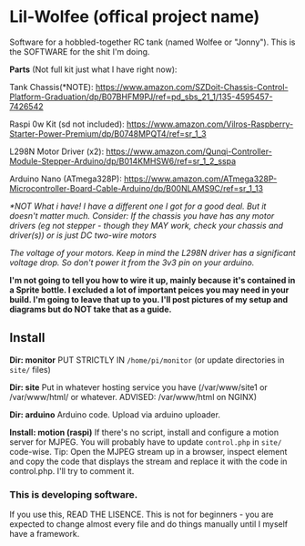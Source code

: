 # Lil-Wolfee (offical project name)
Software for a hobbled-together RC tank (named Wolfee or "Jonny").
This is the SOFTWARE for the shit I'm doing. 

**Parts** (Not full kit just what I have right now):

Tank Chassis(\*NOTE): https://www.amazon.com/SZDoit-Chassis-Control-Platform-Graduation/dp/B07BHFM9PJ/ref=pd_sbs_21_1/135-4595457-7426542

Raspi 0w Kit (sd not included): https://www.amazon.com/Vilros-Raspberry-Starter-Power-Premium/dp/B0748MPQT4/ref=sr_1_3

L298N Motor Driver (x2): https://www.amazon.com/Qunqi-Controller-Module-Stepper-Arduino/dp/B014KMHSW6/ref=sr_1_2_sspa

Arduino Nano (ATmega328P): https://www.amazon.com/ATmega328P-Microcontroller-Board-Cable-Arduino/dp/B00NLAMS9C/ref=sr_1_13


*\*NOT What i have! I have a different one I got for a good deal. But it doesn't matter much. 
Consider:
If the chassis you have has any motor drivers (eg not stepper - though they MAY work, check your chassis and driver(s)) or is just DC two-wire motors*

*The voltage of your motors. 
Keep in mind the L298N driver has a significant voltage drop. So don't power it from the 3v3 pin on your arduino.*

**I'm not going to tell you how to wire it up, mainly because it's contained in a Sprite bottle. I excluded a lot of important peices you may need in your build. I'm going to leave that up to you. I'll post pictures of my setup and diagrams but do NOT take that as a guide.**

## Install
**Dir: monitor**
PUT STRICTLY IN `/home/pi/monitor` (or update directories in `site/` files)

**Dir: site**
Put in whatever hosting service you have (/var/www/site1 or /var/www/html/ or whatever. ADVISED: /var/www/html on NGINX)

**Dir: arduino**
Arduino code. Upload via arduino uploader. 

**Install: motion (raspi)**
If there's no script, install and configure a motion server for MJPEG. You will probably have to update `control.php` in `site/` code-wise.
Tip: Open the MJPEG stream up in a browser, inspect element and copy the code that displays the stream and replace it with the code in control.php. I'll try to comment it.

### This is developing software.
If you use this, READ THE LISENCE. This is not for beginners - you are expected to change almost every file and do things manually until I myself have a framework.
